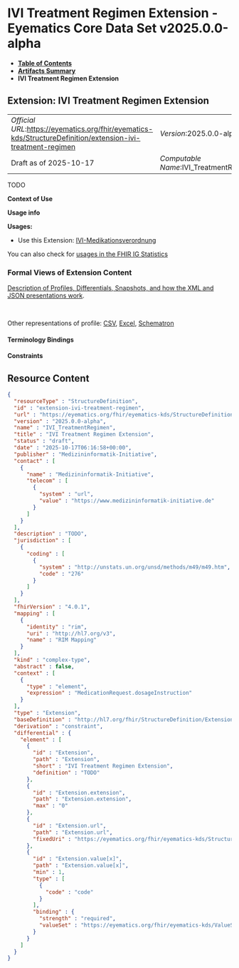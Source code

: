 # IVI Treatment Regimen Extension - Eyematics Core Data Set v2025.0.0-alpha

* [**Table of Contents**](toc.md)
* [**Artifacts Summary**](artifacts.md)
* **IVI Treatment Regimen Extension**

## Extension: IVI Treatment Regimen Extension 

| | |
| :--- | :--- |
| *Official URL*:https://eyematics.org/fhir/eyematics-kds/StructureDefinition/extension-ivi-treatment-regimen | *Version*:2025.0.0-alpha |
| Draft as of 2025-10-17 | *Computable Name*:IVI_TreatmentRegimen |

TODO

**Context of Use**

**Usage info**

**Usages:**

* Use this Extension: [IVI-Medikationsverordnung](StructureDefinition-mii-eyematics-ivi-medicationrequest.md)

You can also check for [usages in the FHIR IG Statistics](https://packages2.fhir.org/xig/eyematics-kerndatensatz|current/StructureDefinition/extension-ivi-treatment-regimen)

### Formal Views of Extension Content

 [Description of Profiles, Differentials, Snapshots, and how the XML and JSON presentations work](http://build.fhir.org/ig/FHIR/ig-guidance/readingIgs.html#structure-definitions). 

 

Other representations of profile: [CSV](StructureDefinition-extension-ivi-treatment-regimen.csv), [Excel](StructureDefinition-extension-ivi-treatment-regimen.xlsx), [Schematron](StructureDefinition-extension-ivi-treatment-regimen.sch) 

#### Terminology Bindings

#### Constraints



## Resource Content

```json
{
  "resourceType" : "StructureDefinition",
  "id" : "extension-ivi-treatment-regimen",
  "url" : "https://eyematics.org/fhir/eyematics-kds/StructureDefinition/extension-ivi-treatment-regimen",
  "version" : "2025.0.0-alpha",
  "name" : "IVI_TreatmentRegimen",
  "title" : "IVI Treatment Regimen Extension",
  "status" : "draft",
  "date" : "2025-10-17T06:16:58+00:00",
  "publisher" : "Medizininformatik-Initiative",
  "contact" : [
    {
      "name" : "Medizininformatik-Initiative",
      "telecom" : [
        {
          "system" : "url",
          "value" : "https://www.medizininformatik-initiative.de"
        }
      ]
    }
  ],
  "description" : "TODO",
  "jurisdiction" : [
    {
      "coding" : [
        {
          "system" : "http://unstats.un.org/unsd/methods/m49/m49.htm",
          "code" : "276"
        }
      ]
    }
  ],
  "fhirVersion" : "4.0.1",
  "mapping" : [
    {
      "identity" : "rim",
      "uri" : "http://hl7.org/v3",
      "name" : "RIM Mapping"
    }
  ],
  "kind" : "complex-type",
  "abstract" : false,
  "context" : [
    {
      "type" : "element",
      "expression" : "MedicationRequest.dosageInstruction"
    }
  ],
  "type" : "Extension",
  "baseDefinition" : "http://hl7.org/fhir/StructureDefinition/Extension",
  "derivation" : "constraint",
  "differential" : {
    "element" : [
      {
        "id" : "Extension",
        "path" : "Extension",
        "short" : "IVI Treatment Regimen Extension",
        "definition" : "TODO"
      },
      {
        "id" : "Extension.extension",
        "path" : "Extension.extension",
        "max" : "0"
      },
      {
        "id" : "Extension.url",
        "path" : "Extension.url",
        "fixedUri" : "https://eyematics.org/fhir/eyematics-kds/StructureDefinition/extension-ivi-treatment-regimen"
      },
      {
        "id" : "Extension.value[x]",
        "path" : "Extension.value[x]",
        "min" : 1,
        "type" : [
          {
            "code" : "code"
          }
        ],
        "binding" : {
          "strength" : "required",
          "valueSet" : "https://eyematics.org/fhir/eyematics-kds/ValueSet/IVITeatmentRegimen"
        }
      }
    ]
  }
}

```
